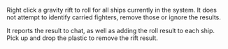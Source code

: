 Right click a gravity rift to roll for all ships currently in the system. It does not attempt to identify carried fighters, remove those or ignore the results.

It reports the result to chat, as well as adding the roll result to each ship. Pick up and drop the plastic to remove the rift result.
